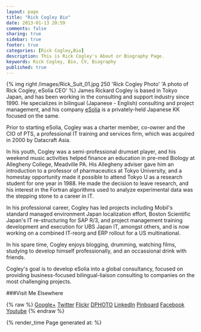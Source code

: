 ```yaml
---
layout: page
title: "Rick Cogley Bio"
date: 2013-01-13 20:59
comments: false
sharing: true
sidebar: true
footer: true
categories: [Rick Cogley,Bio]
description: This is Rick Cogley's About or Biography Page.
keywords: Rick Cogley, Bio, CV, Biography
published: true
---
```

{% img right /images/Rick_Suit_01.jpg 250 'Rick Cogley Photo' 'A photo of Rick Cogley, eSolia CEO' %} James Rickard Cogley is based in Tokyo Japan, and has been working in the consulting and support industry since 1990. He specializes in bilingual (Japanese - English) consulting and project management, and his company [eSolia](http://www.esolia.com) is a privately-held Japanese KK focused on the same.

Prior to starting eSolia, Cogley was a charter member, co-owner and the CIO of PTS, a professional IT training and services firm, which was acquired in 2000 by Datacraft Asia.

In his youth, Cogley was a semi-professional drumset player, and his weekend music activities helped finance an education in pre-med Biology at Allegheny College, Meadville PA. His Allegheny adviser gave him an introduction to a professor of pharmaceutics at Tokyo University, and a homestay opportunity made it possible to attend Tokyo U as a research student for one year in 1988. He made the decision to leave research, and his interest in the Fortran algorithms used to analyze experimental data was the stepping stone to a career in IT.

In his professional career, Cogley has led projects including Mobil's standard managed environment Japan localization effort, Boston Scientific Japan's IT re-structuring for SAP R/3, and project management training development and execution for UBS Japan IT, amongst others, and is now working on a combined IT-reorg and ERP rollout for a US multinational.

In his spare time, Cogley enjoys blogging, drumming, watching films, studying to develop himself professionally, and an occassional drink with friends.

Cogley's goal is to develop eSolia into a global consultancy, focused on providing business-focused bilingual-liaison consulting to companies on the most challenging projects.


###Visit Me Elsewhere  

{% raw %}
<a class="btn btn-danger" href="https://plus.google.com/u/0/107046878530748803729/posts" target="_blank"><i class="icon-google-plus icon-large"></i> Google+</a>
<a class="btn btn-success" href="http://twitter.com/rickcogley" target="_blank"><i class="icon-twitter icon-large"></i> Twitter</a>
<a class="btn btn-inverse" href="http://www.flickr.com/photos/rickcogley/" target="_blank"><i class="icon-camera-retro icon-large"></i> Flickr</a>
<a class="btn btn-warning" href="http://rickcogley.dphoto.com" target="_blank"><i class="icon-th icon-large"></i> DPHOTO</a>
<a class="btn btn-info" href="http://www.linkedin.com/in/rickcogley" target="_blank"><i class="icon-linkedin-sign icon-large"></i> LinkedIn</a>
<a class="btn" href="https://pinboard.in/u:rickcogley" target="_blank"><i class="icon-pushpin icon-large"></i> Pinboard</a>
<a class="btn btn-primary" href="https://www.facebook.com/rickcogley" target="_blank"><i class="icon-facebook-sign icon-large"></i> Facebook</a>
<a class="btn btn-warning" href="http://www.youtube.com/user/rickcogley" target="_blank"><i class="icon-facetime-video icon-large"></i> Youtube</a>
{% endraw %}


{% render_time Page generated at: %}
